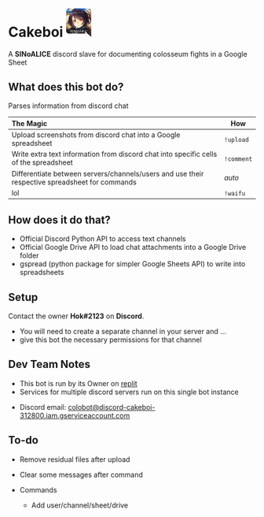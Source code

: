 

# Cakeboi <img src="placeholder.png" alt="image_file" width='10%' height='10%' /> 
A **SINoALICE** discord slave for documenting colosseum fights in a Google Sheet

## What does this bot do?
Parses information from discord chat

The Magic | How
:-----------|-------------------------
Upload screenshots from discord chat into a Google spreadsheet | `!upload` 
Write extra text information from discord chat into specific cells of the spreadsheet |`!comment`
Differentiate between servers/channels/users and use their respective spreadsheet for commands | _auto_
lol | `!waifu` 


## How does it do that?

- Official Discord Python API to access text channels
- Official Google Drive API to load chat attachments into a Google Drive folder
- gspread (python package for simpler Google Sheets API) to write into spreadsheets

## Setup

Contact the owner **Hok#2123** on **Discord**.

- You will need to create a separate channel in your server and ...
- give this bot the necessary permissions for that channel

## Dev Team Notes

- This bot is run by its Owner on [replit](https://replit.com/)
- Services for multiple discord servers run on this single bot instance

* Discord email: colobot@discord-cakeboi-312800.iam.gserviceaccount.com


## To-do
- Remove residual files after upload
- Clear some messages after command

- Commands
    - Add user/channel/sheet/drive